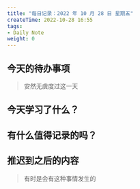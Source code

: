 ```yaml
---
title: "每日记录：2022 年 10 月 28 日 星期五"
createTime: 2022-10-28 16:55
tags:
- Daily Note
weight: 0
---
```


## 今天的待办事项

> 安然无虞度过这一天

## 今天学习了什么？

## 有什么值得记录的吗？

## 推迟到之后的内容

> 有时是会有这种事情发生的
